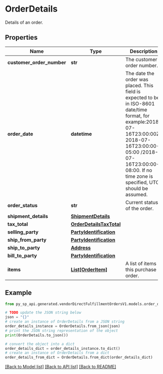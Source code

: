 # OrderDetails

Details of an order.

## Properties

Name | Type | Description | Notes
------------ | ------------- | ------------- | -------------
**customer_order_number** | **str** | The customer order number. | 
**order_date** | **datetime** | The date the order was placed. This field is expected to be in ISO-8601 date/time format, for example:2018-07-16T23:00:00Z/ 2018-07-16T23:00:00-05:00 /2018-07-16T23:00:00-08:00. If no time zone is specified, UTC should be assumed. | 
**order_status** | **str** | Current status of the order. | [optional] 
**shipment_details** | [**ShipmentDetails**](ShipmentDetails.md) |  | 
**tax_total** | [**OrderDetailsTaxTotal**](OrderDetailsTaxTotal.md) |  | [optional] 
**selling_party** | [**PartyIdentification**](PartyIdentification.md) |  | 
**ship_from_party** | [**PartyIdentification**](PartyIdentification.md) |  | 
**ship_to_party** | [**Address**](Address.md) |  | 
**bill_to_party** | [**PartyIdentification**](PartyIdentification.md) |  | 
**items** | [**List[OrderItem]**](OrderItem.md) | A list of items in this purchase order. | 

## Example

```python
from py_sp_api.generated.vendorDirectFulfillmentOrdersV1.models.order_details import OrderDetails

# TODO update the JSON string below
json = "{}"
# create an instance of OrderDetails from a JSON string
order_details_instance = OrderDetails.from_json(json)
# print the JSON string representation of the object
print(OrderDetails.to_json())

# convert the object into a dict
order_details_dict = order_details_instance.to_dict()
# create an instance of OrderDetails from a dict
order_details_from_dict = OrderDetails.from_dict(order_details_dict)
```
[[Back to Model list]](../README.md#documentation-for-models) [[Back to API list]](../README.md#documentation-for-api-endpoints) [[Back to README]](../README.md)


